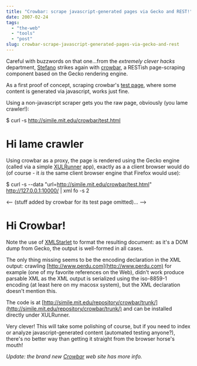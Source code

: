 ```yaml
---
title: "Crowbar: scrape javascript-generated pages via Gecko and REST!"
date: 2007-02-24
tags: 
  - "the-web"
  - "tools"
  - "post"
slug: crowbar-scrape-javascript-generated-pages-via-gecko-and-rest
---
```


Careful with buzzwords on that one...from the _extremely clever hacks_ department, [Stefano](http://www.betaversion.org/~stefano/) strikes again with [crowbar](http://thread.gmane.org/gmane.comp.apache.labs.devel/78), a RESTish page-scraping component based on the Gecko rendering engine.

As a first proof of concept, scraping crowbar's [test page](http://simile.mit.edu/crowbar/test.html), where some content is generated via javascript, works just fine.

Using a non-javascript scraper gets you the raw page, obviously (you lame crawler!):

$ curl -s http://simile.mit.edu/crowbar/test.html
<html>
<head>
<script>
function init() {
document.getElementById("message").innerHTML = "Hi Crowbar!";
}
</script>
</head>
<body onload="init()">
<h1 id="message">Hi lame crawler</h1>
</body>
</html>

Using crowbar as a proxy, the page is rendered using the Gecko engine (called via a simple [XULRunner](http://developer.mozilla.org/en/docs/XULRunner) app), exactly as a a client browser would do (of course - it _is_ the same client browser engine that Firefox would use):

$ curl -s --data "url=http://simile.mit.edu/crowbar/test.html" http://127.0.0.1:10000/  | xml fo -s 2
<?xml version="1.0"?>
<html>
<-- (stuff added by crowbar for its test page omitted)... -->
<HEAD>
<SCRIPT>
function init() {
document.getElementById("message").innerHTML = "Hi Crowbar!";
}
</SCRIPT>
</HEAD>
<BODY onload="init()">
<H1 id="message">Hi Crowbar!</H1>
</BODY>
</html>

Note the use of [XMLStarlet](http://xmlstar.sourceforge.net/) to format the resulting document: as it's a DOM dump from Gecko, the output is well-formed in all cases.

The only thing missing seems to be the encoding declaration in the XML output: crawling [http://www.perdu.com](http://www.perdu.com) for example (one of my favorite references on the Web), didn't work produce parsable XML as the XML output is serialized using the iso-8859-1 encoding (at least here on my macosx system), but the XML declaration doesn't mention this.

The code is at [http://simile.mit.edu/repository/crowbar/trunk/](http://simile.mit.edu/repository/crowbar/trunk/) and can be installed directly under XULRunner.

Very clever! This will take some polishing of course, but if you need to index or analyze javascript-generated content (automated testing anyone?), there's no better way than getting it straight from the browser horse's mouth!

_Update: the brand new [Crowbar](http://simile.mit.edu/wiki/Crowbar) web site has more info._
